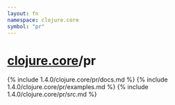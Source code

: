 ```yaml
---
layout: fn
namespace: clojure.core
symbol: "pr"
---
```


# [clojure.core](../)/pr

{% include 1.4.0/clojure.core/pr/docs.md %}
{% include 1.4.0/clojure.core/pr/examples.md %}
{% include 1.4.0/clojure.core/pr/src.md %}

